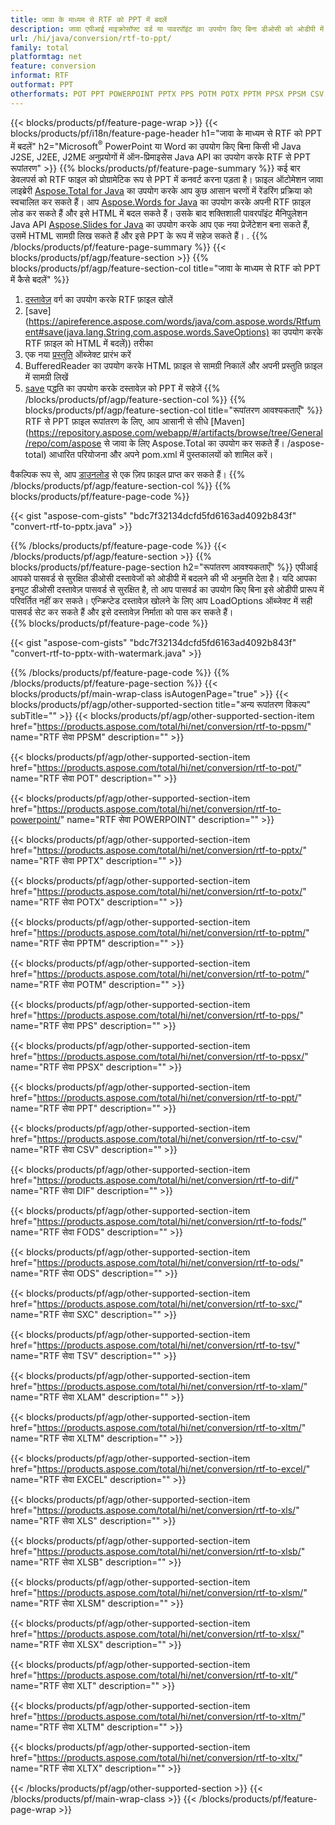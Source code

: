 ```yaml
---
title: जावा के माध्यम से RTF को PPT में बदलें
description: जावा एपीआई माइक्रोसॉफ्ट वर्ड या पावरपॉइंट का उपयोग किए बिना डीओसी को ओडीपी में निर्यात करने के लिए
url: /hi/java/conversion/rtf-to-ppt/
family: total
platformtag: net
feature: conversion
informat: RTF
outformat: PPT
otherformats: POT PPT POWERPOINT PPTX PPS POTM POTX PPTM PPSX PPSM CSV DIF FODS ODS SXC TSV XLAM XLTM EXCEL XLS XLSB XLSM XLSX XLT XLTM XLTX
---
```

{{< blocks/products/pf/feature-page-wrap >}}
{{< blocks/products/pf/i18n/feature-page-header h1="जावा के माध्यम से RTF को PPT में बदलें" h2="Microsoft<sup>&reg;</sup> PowerPoint या Word का उपयोग किए बिना किसी भी Java J2SE, J2EE, J2ME अनुप्रयोगों में ऑन-प्रिमाइसेस Java API का उपयोग करके RTF से PPT रूपांतरण" >}}
{{% blocks/products/pf/feature-page-summary %}}
कई बार डेवलपर्स को RTF फाइल को प्रोग्रामेटिक रूप से PPT में कनवर्ट करना पड़ता है। फ़ाइल ऑटोमेशन जावा लाइब्रेरी [Aspose.Total for Java](https://products.aspose.com/total/java/) का उपयोग करके आप कुछ आसान चरणों में रेंडरिंग प्रक्रिया को स्वचालित कर सकते हैं। आप [Aspose.Words for Java](https://products.aspose.com/words/java/) का उपयोग करके अपनी RTF फ़ाइल लोड कर सकते हैं और इसे HTML में बदल सकते हैं। उसके बाद शक्तिशाली पावरपॉइंट मैनिपुलेशन Java API [Aspose.Slides for Java](https://products.aspose.com/slides/java/) का उपयोग करके आप एक नया प्रेजेंटेशन बना सकते हैं, उसमें HTML सामग्री लिख सकते हैं और इसे PPT के रूप में सहेज सकते हैं। .
{{% /blocks/products/pf/feature-page-summary  %}}
{{< blocks/products/pf/agp/feature-section >}}
{{% blocks/products/pf/agp/feature-section-col title="जावा के माध्यम से RTF को PPT में कैसे बदलें" %}}
1. [दस्तावेज़](https://apireference.aspose.com/words/java/com.aspose.words/Rtfument) वर्ग का उपयोग करके RTF फ़ाइल खोलें
2. [save](https://apireference.aspose.com/words/java/com.aspose.words/Rtfument#save(java.lang.String,com.aspose.words.SaveOptions) का उपयोग करके RTF फ़ाइल को HTML में बदलें)) तरीका
3. एक नया [प्रस्तुति](https://apireference.aspose.com/slides/java/com.aspose.slides/Presentation) ऑब्जेक्ट प्रारंभ करें
5. BufferedReader का उपयोग करके HTML फ़ाइल से सामग्री निकालें और अपनी प्रस्तुति फ़ाइल में सामग्री लिखें
6. [save](https://apireference.aspose.com/slides/java/com.aspose.slides/Presentation#save-java.io.OutputStream-int-) पद्धति का उपयोग करके दस्तावेज़ को PPT में सहेजें
{{% /blocks/products/pf/agp/feature-section-col %}}
{{% blocks/products/pf/agp/feature-section-col title="रूपांतरण आवश्यकताएँ" %}}
RTF से PPT फ़ाइल रूपांतरण के लिए, आप आसानी से सीधे [Maven](https://repository.aspose.com/webapp/#/artifacts/browse/tree/General/repo/com/aspose से जावा के लिए Aspose.Total का उपयोग कर सकते हैं। /aspose-total) आधारित परियोजना और अपने pom.xml में पुस्तकालयों को शामिल करें।

वैकल्पिक रूप से, आप [डाउनलोड](https://downloads.aspose.com/total/java) से एक ज़िप फ़ाइल प्राप्त कर सकते हैं।
{{% /blocks/products/pf/agp/feature-section-col %}}
{{% blocks/products/pf/feature-page-code %}}

{{< gist "aspose-com-gists" "bdc7f32134dcfd5fd6163ad4092b843f" "convert-rtf-to-pptx.java" >}}


{{% /blocks/products/pf/feature-page-code %}}
{{< /blocks/products/pf/agp/feature-section >}}
{{% blocks/products/pf/feature-page-section  h2="रूपांतरण आवश्यकताएँ" %}}
एपीआई आपको पासवर्ड से सुरक्षित डीओसी दस्तावेजों को ओडीपी में बदलने की भी अनुमति देता है। यदि आपका इनपुट डीओसी दस्तावेज़ पासवर्ड से सुरक्षित है, तो आप पासवर्ड का उपयोग किए बिना इसे ओडीपी प्रारूप में परिवर्तित नहीं कर सकते। एन्क्रिप्टेड दस्तावेज़ खोलने के लिए आप LoadOptions ऑब्जेक्ट में सही पासवर्ड सेट कर सकते हैं और इसे दस्तावेज़ निर्माता को पास कर सकते हैं।  
{{% blocks/products/pf/feature-page-code %}}

{{< gist "aspose-com-gists" "bdc7f32134dcfd5fd6163ad4092b843f" "convert-rtf-to-pptx-with-watermark.java" >}}

{{% /blocks/products/pf/feature-page-code  %}}
{{% /blocks/products/pf/feature-page-section %}}
{{< blocks/products/pf/main-wrap-class isAutogenPage="true" >}}
{{< blocks/products/pf/agp/other-supported-section title="अन्य रूपांतरण विकल्प" subTitle="" >}}
{{< blocks/products/pf/agp/other-supported-section-item href="https://products.aspose.com/total/hi/net/conversion/rtf-to-ppsm/" name="RTF सेवा PPSM" description="" >}}

{{< blocks/products/pf/agp/other-supported-section-item href="https://products.aspose.com/total/hi/net/conversion/rtf-to-pot/" name="RTF सेवा POT" description="" >}}

{{< blocks/products/pf/agp/other-supported-section-item href="https://products.aspose.com/total/hi/net/conversion/rtf-to-powerpoint/" name="RTF सेवा POWERPOINT" description="" >}}

{{< blocks/products/pf/agp/other-supported-section-item href="https://products.aspose.com/total/hi/net/conversion/rtf-to-pptx/" name="RTF सेवा PPTX" description="" >}}

{{< blocks/products/pf/agp/other-supported-section-item href="https://products.aspose.com/total/hi/net/conversion/rtf-to-potx/" name="RTF सेवा POTX" description="" >}}

{{< blocks/products/pf/agp/other-supported-section-item href="https://products.aspose.com/total/hi/net/conversion/rtf-to-pptm/" name="RTF सेवा PPTM" description="" >}}

{{< blocks/products/pf/agp/other-supported-section-item href="https://products.aspose.com/total/hi/net/conversion/rtf-to-potm/" name="RTF सेवा POTM" description="" >}}

{{< blocks/products/pf/agp/other-supported-section-item href="https://products.aspose.com/total/hi/net/conversion/rtf-to-pps/" name="RTF सेवा PPS" description="" >}}

{{< blocks/products/pf/agp/other-supported-section-item href="https://products.aspose.com/total/hi/net/conversion/rtf-to-ppsx/" name="RTF सेवा PPSX" description="" >}}

{{< blocks/products/pf/agp/other-supported-section-item href="https://products.aspose.com/total/hi/net/conversion/rtf-to-ppt/" name="RTF सेवा PPT" description="" >}}

{{< blocks/products/pf/agp/other-supported-section-item href="https://products.aspose.com/total/hi/net/conversion/rtf-to-csv/" name="RTF सेवा CSV" description="" >}}

{{< blocks/products/pf/agp/other-supported-section-item href="https://products.aspose.com/total/hi/net/conversion/rtf-to-dif/" name="RTF सेवा DIF" description="" >}}

{{< blocks/products/pf/agp/other-supported-section-item href="https://products.aspose.com/total/hi/net/conversion/rtf-to-fods/" name="RTF सेवा FODS" description="" >}}

{{< blocks/products/pf/agp/other-supported-section-item href="https://products.aspose.com/total/hi/net/conversion/rtf-to-ods/" name="RTF सेवा ODS" description="" >}}

{{< blocks/products/pf/agp/other-supported-section-item href="https://products.aspose.com/total/hi/net/conversion/rtf-to-sxc/" name="RTF सेवा SXC" description="" >}}

{{< blocks/products/pf/agp/other-supported-section-item href="https://products.aspose.com/total/hi/net/conversion/rtf-to-tsv/" name="RTF सेवा TSV" description="" >}}

{{< blocks/products/pf/agp/other-supported-section-item href="https://products.aspose.com/total/hi/net/conversion/rtf-to-xlam/" name="RTF सेवा XLAM" description="" >}}

{{< blocks/products/pf/agp/other-supported-section-item href="https://products.aspose.com/total/hi/net/conversion/rtf-to-xltm/" name="RTF सेवा XLTM" description="" >}}

{{< blocks/products/pf/agp/other-supported-section-item href="https://products.aspose.com/total/hi/net/conversion/rtf-to-excel/" name="RTF सेवा EXCEL" description="" >}}

{{< blocks/products/pf/agp/other-supported-section-item href="https://products.aspose.com/total/hi/net/conversion/rtf-to-xls/" name="RTF सेवा XLS" description="" >}}

{{< blocks/products/pf/agp/other-supported-section-item href="https://products.aspose.com/total/hi/net/conversion/rtf-to-xlsb/" name="RTF सेवा XLSB" description="" >}}

{{< blocks/products/pf/agp/other-supported-section-item href="https://products.aspose.com/total/hi/net/conversion/rtf-to-xlsm/" name="RTF सेवा XLSM" description="" >}}

{{< blocks/products/pf/agp/other-supported-section-item href="https://products.aspose.com/total/hi/net/conversion/rtf-to-xlsx/" name="RTF सेवा XLSX" description="" >}}

{{< blocks/products/pf/agp/other-supported-section-item href="https://products.aspose.com/total/hi/net/conversion/rtf-to-xlt/" name="RTF सेवा XLT" description="" >}}

{{< blocks/products/pf/agp/other-supported-section-item href="https://products.aspose.com/total/hi/net/conversion/rtf-to-xltm/" name="RTF सेवा XLTM" description="" >}}

{{< blocks/products/pf/agp/other-supported-section-item href="https://products.aspose.com/total/hi/net/conversion/rtf-to-xltx/" name="RTF सेवा XLTX" description="" >}}


{{< /blocks/products/pf/agp/other-supported-section >}}
{{< /blocks/products/pf/main-wrap-class >}}
{{< /blocks/products/pf/feature-page-wrap >}}